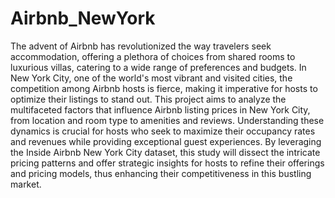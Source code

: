 # Airbnb_NewYork

The advent of Airbnb has revolutionized the way travelers seek accommodation, offering a plethora of choices from shared rooms to luxurious villas, catering to a wide range of preferences and budgets. In New York City, one of the world's most vibrant and visited cities, the competition among Airbnb hosts is fierce, making it imperative for hosts to optimize their listings to stand out. This project aims to analyze the multifaceted factors that influence Airbnb listing prices in New York City, from location and room type to amenities and reviews. Understanding these dynamics is crucial for hosts who seek to maximize their occupancy rates and revenues while providing exceptional guest experiences. By leveraging the Inside Airbnb New York City dataset, this study will dissect the intricate pricing patterns and offer strategic insights for hosts to refine their offerings and pricing models, thus enhancing their competitiveness in this bustling market.


